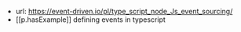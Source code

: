 
- url: https://event-driven.io/pl/type_script_node_Js_event_sourcing/
- [[p.hasExample]]  defining events in typescript